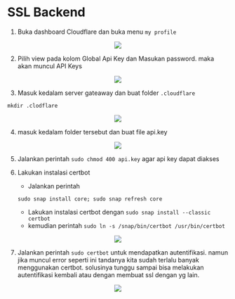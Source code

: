 # SSL Backend
1. Buka dashboard Cloudflare dan buka menu  `my profile`
<p align="center">
  <img src="https://github.com/rifaicham/dumbways-report/blob/main/BOOTCAMP-DEVOPS/week1/assets/ssl1.jpg" />
</p>

2. Pilih view pada kolom Global Api Key dan Masukan password. maka akan muncul API Keys
<p align="center">
  <img src="https://github.com/rifaicham/dumbways-report/blob/main/BOOTCAMP-DEVOPS/week1/assets/ssl2.jpg" />
</p>

3. Masuk kedalam server gateaway dan buat folder `.cloudflare`
```
mkdir .clodflare
```
<p align="center">
  <img src="https://github.com/rifaicham/dumbways-report/blob/main/BOOTCAMP-DEVOPS/week1/assets/ssl3.jpg" />
</p>

4. masuk kedalam folder tersebut dan buat file api.key
<p align="center">
  <img src="https://github.com/rifaicham/dumbways-report/blob/main/BOOTCAMP-DEVOPS/week1/assets/ssl4.jpg" />
</p>

5. Jalankan perintah `sudo chmod 400 api.key` agar api key dapat diakses

6. Lakukan instalasi certbot
    - Jalankan perintah 
    ```
    sudo snap install core; sudo snap refresh core
    ```
    - Lakukan instalasi certbot dengan `sudo snap install --classic certbot`
    - kemudian perintah `sudo ln -s /snap/bin/certbot /usr/bin/certbot`
<p align="center">
  <img src="https://github.com/rifaicham/dumbways-report/blob/main/BOOTCAMP-DEVOPS/week1/assets/ssl6.jpg" />
</p>

7. Jalankan perintah `sudo certbot` untuk mendapatkan autentifikasi. namun jika muncul error seperti ini tandanya kita sudah terlalu banyak menggunakan certbot. solusinya tunggu sampai bisa melakukan autentifikasi kembali atau dengan membuat ssl dengan yg lain. 
<p align="center">
    <img src="https://github.com/rifaicham/dumbways-report/blob/main/BOOTCAMP-DEVOPS/week2/assets/sslerror.jpg" />
</p>

